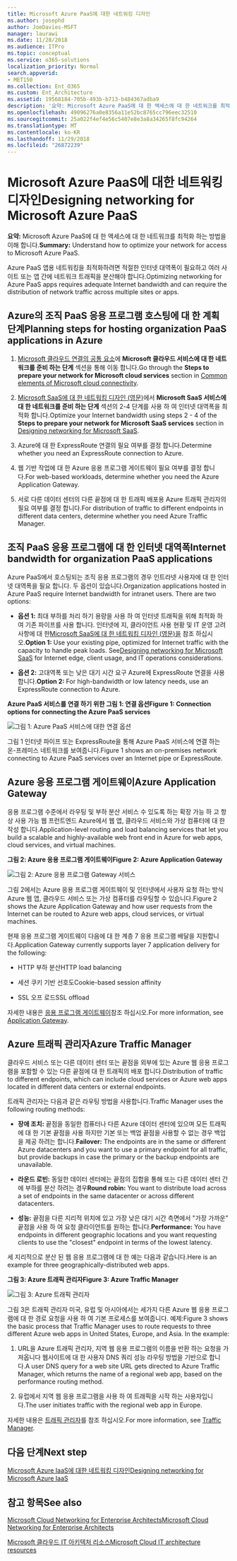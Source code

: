 ```yaml
---
title: Microsoft Azure PaaS에 대한 네트워킹 디자인
ms.author: josephd
author: JoeDavies-MSFT
manager: laurawi
ms.date: 11/28/2018
ms.audience: ITPro
ms.topic: conceptual
ms.service: o365-solutions
localization_priority: Normal
search.appverid:
- MET150
ms.collection: Ent_O365
ms.custom: Ent_Architecture
ms.assetid: 19568184-705b-493b-b713-b484367adba9
description: '요약: Microsoft Azure PaaS에 대 한 액세스에 대 한 네트워크를 최적화 하는 방법을 이해 합니다.'
ms.openlocfilehash: 49096276a0e8356a11e52bc8765cc796eec32510
ms.sourcegitcommit: 25a022f4ef4e56c5407e8e3a8a34265f8fc94264
ms.translationtype: MT
ms.contentlocale: ko-KR
ms.lasthandoff: 11/29/2018
ms.locfileid: "26872239"
---
```

# <a name="designing-networking-for-microsoft-azure-paas"></a><span data-ttu-id="33fb0-103">Microsoft Azure PaaS에 대한 네트워킹 디자인</span><span class="sxs-lookup"><span data-stu-id="33fb0-103">Designing networking for Microsoft Azure PaaS</span></span>

 <span data-ttu-id="33fb0-104">**요약:** Microsoft Azure PaaS에 대 한 액세스에 대 한 네트워크를 최적화 하는 방법을 이해 합니다.</span><span class="sxs-lookup"><span data-stu-id="33fb0-104">**Summary:** Understand how to optimize your network for access to Microsoft Azure PaaS.</span></span>
  
<span data-ttu-id="33fb0-105">Azure PaaS 앱용 네트워킹을 최적화하려면 적절한 인터넷 대역폭이 필요하고 여러 사이트 또는 앱 간에 네트워크 트래픽을 분산해야 합니다.</span><span class="sxs-lookup"><span data-stu-id="33fb0-105">Optimizing networking for Azure PaaS apps requires adequate Internet bandwidth and can require the distribution of network traffic across multiple sites or apps.</span></span>
  
## <a name="planning-steps-for-hosting-organization-paas-applications-in-azure"></a><span data-ttu-id="33fb0-106">Azure의 조직 PaaS 응용 프로그램 호스팅에 대 한 계획 단계</span><span class="sxs-lookup"><span data-stu-id="33fb0-106">Planning steps for hosting organization PaaS applications in Azure</span></span>

1. <span data-ttu-id="33fb0-107">[Microsoft 클라우드 연결의 공통 요소](common-elements-of-microsoft-cloud-connectivity.md)에 **Microsoft 클라우드 서비스에 대 한 네트워크를 준비 하는 단계** 섹션을 통해 이동 합니다.</span><span class="sxs-lookup"><span data-stu-id="33fb0-107">Go through the **Steps to prepare your network for Microsoft cloud services** section in [Common elements of Microsoft cloud connectivity](common-elements-of-microsoft-cloud-connectivity.md).</span></span>
    
2. <span data-ttu-id="33fb0-108">[Microsoft SaaS에 대 한 네트워킹 디자인 (영문)](designing-networking-for-microsoft-saas.md)에서 **Microsoft SaaS 서비스에 대 한 네트워크를 준비 하는 단계** 섹션의 2-4 단계를 사용 하 여 인터넷 대역폭을 최적화 합니다.</span><span class="sxs-lookup"><span data-stu-id="33fb0-108">Optimize your Internet bandwidth using steps 2 - 4 of the **Steps to prepare your network for Microsoft SaaS services** section in [Designing networking for Microsoft SaaS](designing-networking-for-microsoft-saas.md).</span></span>
    
3. <span data-ttu-id="33fb0-109">Azure에 대 한 ExpressRoute 연결의 필요 여부를 결정 합니다.</span><span class="sxs-lookup"><span data-stu-id="33fb0-109">Determine whether you need an ExpressRoute connection to Azure.</span></span>
    
4. <span data-ttu-id="33fb0-110">웹 기반 작업에 대 한 Azure 응용 프로그램 게이트웨이 필요 여부를 결정 합니다.</span><span class="sxs-lookup"><span data-stu-id="33fb0-110">For web-based workloads, determine whether you need the Azure Application Gateway.</span></span>
    
5. <span data-ttu-id="33fb0-111">서로 다른 데이터 센터의 다른 끝점에 대 한 트래픽 배포용 Azure 트래픽 관리자의 필요 여부를 결정 합니다.</span><span class="sxs-lookup"><span data-stu-id="33fb0-111">For distribution of traffic to different endpoints in different data centers, determine whether you need Azure Traffic Manager.</span></span>
    
## <a name="internet-bandwidth-for-organization-paas-applications"></a><span data-ttu-id="33fb0-112">조직 PaaS 응용 프로그램에 대 한 인터넷 대역폭</span><span class="sxs-lookup"><span data-stu-id="33fb0-112">Internet bandwidth for organization PaaS applications</span></span>

<span data-ttu-id="33fb0-p101">Azure PaaS에서 호스팅되는 조직 응용 프로그램의 경우 인트라넷 사용자에 대 한 인터넷 대역폭을 필요 합니다. 두 옵션이 있습니다.</span><span class="sxs-lookup"><span data-stu-id="33fb0-p101">Organization applications hosted in Azure PaaS require Internet bandwidth for intranet users. There are two options:</span></span>
  
- <span data-ttu-id="33fb0-p102">**옵션 1:** 최대 부하를 처리 하기 용량을 사용 하 여 인터넷 트래픽을 위해 최적화 하 여 기존 파이프를 사용 합니다. 인터넷에 지, 클라이언트 사용 현황 및 IT 운영 고려 사항에 대 한[Microsoft SaaS에 대 한 네트워킹 디자인 (영문)을](designing-networking-for-microsoft-saas.md) 참조 하십시오.</span><span class="sxs-lookup"><span data-stu-id="33fb0-p102">**Option 1:** Use your existing pipe, optimized for Internet traffic with the capacity to handle peak loads. See[Designing networking for Microsoft SaaS](designing-networking-for-microsoft-saas.md) for Internet edge, client usage, and IT operations considerations.</span></span>
    
- <span data-ttu-id="33fb0-117">**옵션 2:** 고대역폭 또는 낮은 대기 시간 요구 Azure에 ExpressRoute 연결을 사용 합니다.</span><span class="sxs-lookup"><span data-stu-id="33fb0-117">**Option 2:** For high-bandwidth or low latency needs, use an ExpressRoute connection to Azure.</span></span>
    
<span data-ttu-id="33fb0-118">**Azure PaaS 서비스를 연결 하기 위한 그림 1: 연결 옵션**</span><span class="sxs-lookup"><span data-stu-id="33fb0-118">**Figure 1: Connection options for connecting the Azure PaaS services**</span></span>

![그림 1: Azure PaaS 서비스에 대한 연결 옵션](media/Network-Poster/PaaS1.png)
  
<span data-ttu-id="33fb0-120">그림 1 인터넷 파이프 또는 ExpressRoute을 통해 Azure PaaS 서비스에 연결 하는 온-프레미스 네트워크를 보여줍니다.</span><span class="sxs-lookup"><span data-stu-id="33fb0-120">Figure 1 shows an on-premises network connecting to Azure PaaS services over an Internet pipe or ExpressRoute.</span></span>
  
## <a name="azure-application-gateway"></a><span data-ttu-id="33fb0-121">Azure 응용 프로그램 게이트웨이</span><span class="sxs-lookup"><span data-stu-id="33fb0-121">Azure Application Gateway</span></span>

<span data-ttu-id="33fb0-122">응용 프로그램 수준에서 라우팅 및 부하 분산 서비스 수 있도록 하는 확장 가능 하 고 항상 사용 가능 웹 프런트엔드 Azure에서 웹 앱, 클라우드 서비스와 가상 컴퓨터에 대 한 작성 합니다.</span><span class="sxs-lookup"><span data-stu-id="33fb0-122">Application-level routing and load balancing services that let you build a scalable and highly-available web front end in Azure for web apps, cloud services, and virtual machines.</span></span> 
  
<span data-ttu-id="33fb0-123">**그림 2: Azure 응용 프로그램 게이트웨이**</span><span class="sxs-lookup"><span data-stu-id="33fb0-123">**Figure 2: Azure Application Gateway**</span></span>

![그림 2: Azure 응용 프로그램 Gateway 서비스](media/Network-Poster/PaaS2.png)
  
<span data-ttu-id="33fb0-125">그림 2에서는 Azure 응용 프로그램 게이트웨이 및 인터넷에서 사용자 요청 하는 방식 Azure 웹 앱, 클라우드 서비스 또는 가상 컴퓨터를 라우팅할 수 있습니다.</span><span class="sxs-lookup"><span data-stu-id="33fb0-125">Figure 2 shows the Azure Application Gateway and how user requests from the Internet can be routed to Azure web apps, cloud services, or virtual machines.</span></span>
  
<span data-ttu-id="33fb0-126">현재 응용 프로그램 게이트웨이 다음에 대 한 계층 7 응용 프로그램 배달을 지원합니다.</span><span class="sxs-lookup"><span data-stu-id="33fb0-126">Application Gateway currently supports layer 7 application delivery for the following:</span></span>
  
- <span data-ttu-id="33fb0-127">HTTP 부하 분산</span><span class="sxs-lookup"><span data-stu-id="33fb0-127">HTTP load balancing</span></span>
    
- <span data-ttu-id="33fb0-128">세션 쿠키 기반 선호도</span><span class="sxs-lookup"><span data-stu-id="33fb0-128">Cookie-based session affinity</span></span>
    
- <span data-ttu-id="33fb0-129">SSL 오프 로드</span><span class="sxs-lookup"><span data-stu-id="33fb0-129">SSL offload</span></span>
    
<span data-ttu-id="33fb0-130">자세한 내용은 [응용 프로그램 게이트웨이](https://docs.microsoft.com/azure/application-gateway/application-gateway-introduction)참조 하십시오.</span><span class="sxs-lookup"><span data-stu-id="33fb0-130">For more information, see [Application Gateway](https://docs.microsoft.com/azure/application-gateway/application-gateway-introduction).</span></span>
  
## <a name="azure-traffic-manager"></a><span data-ttu-id="33fb0-131">Azure 트래픽 관리자</span><span class="sxs-lookup"><span data-stu-id="33fb0-131">Azure Traffic Manager</span></span>

<span data-ttu-id="33fb0-132">클라우드 서비스 또는 다른 데이터 센터 또는 끝점을 외부에 있는 Azure 웹 응용 프로그램을 포함할 수 있는 다른 끝점에 대 한 트래픽의 배포 합니다.</span><span class="sxs-lookup"><span data-stu-id="33fb0-132">Distribution of traffic to different endpoints, which can include cloud services or Azure web apps located in different data centers or external endpoints.</span></span>
  
<span data-ttu-id="33fb0-133">트래픽 관리자는 다음과 같은 라우팅 방법을 사용합니다.</span><span class="sxs-lookup"><span data-stu-id="33fb0-133">Traffic Manager uses the following routing methods:</span></span>
  
- <span data-ttu-id="33fb0-134">**장애 조치:** 끝점을 동일한 컴퓨터나 다른 Azure 데이터 센터에 있으며 모든 트래픽에 대 한 기본 끝점을 사용 하지만 기본 또는 백업 끝점을 사용할 수 없는 경우 백업을 제공 하려는 합니다.</span><span class="sxs-lookup"><span data-stu-id="33fb0-134">**Failover:** The endpoints are in the same or different Azure datacenters and you want to use a primary endpoint for all traffic, but provide backups in case the primary or the backup endpoints are unavailable.</span></span>
    
- <span data-ttu-id="33fb0-135">**라운드 로빈:** 동일한 데이터 센터에는 끝점의 집합을 통해 또는 다른 데이터 센터 간에 부하를 분산 하려는 경우</span><span class="sxs-lookup"><span data-stu-id="33fb0-135">**Round robin:** You want to distribute load across a set of endpoints in the same datacenter or across different datacenters.</span></span>
    
- <span data-ttu-id="33fb0-136">**성능:** 끝점을 다른 지리적 위치에 있고 가장 낮은 대기 시간 측면에서 "가장 가까운" 끝점을 사용 하 여 요청 클라이언트를 원하는 합니다.</span><span class="sxs-lookup"><span data-stu-id="33fb0-136">**Performance:** You have endpoints in different geographic locations and you want requesting clients to use the "closest" endpoint in terms of the lowest latency.</span></span>
    
<span data-ttu-id="33fb0-137">세 지리적으로 분산 된 웹 응용 프로그램에 대 한 예는 다음과 같습니다.</span><span class="sxs-lookup"><span data-stu-id="33fb0-137">Here is an example for three geographically-distributed web apps.</span></span>
  
<span data-ttu-id="33fb0-138">**그림 3: Azure 트래픽 관리자**</span><span class="sxs-lookup"><span data-stu-id="33fb0-138">**Figure 3: Azure Traffic Manager**</span></span>

![그림 3: Azure 트래픽 관리자](media/Network-Poster/PaaS3.png)
  
<span data-ttu-id="33fb0-p103">그림 3은 트래픽 관리자 미국, 유럽 및 아시아에서는 세가지 다른 Azure 웹 응용 프로그램에 대 한 경로 요청을 사용 하 여 기본 프로세스를 보여줍니다. 예제:</span><span class="sxs-lookup"><span data-stu-id="33fb0-p103">Figure 3 shows the basic process that Traffic Manager uses to route requests to three different Azure web apps in United States, Europe, and Asia. In the example:</span></span>
  
1. <span data-ttu-id="33fb0-142">URL을 Azure 트래픽 관리자, 지역 웹 응용 프로그램의 이름을 반환 하는 요청을 가져옵니다 웹사이트에 대 한 사용자 DNS 쿼리 성능 라우팅 방법을 기반으로 합니다.</span><span class="sxs-lookup"><span data-stu-id="33fb0-142">A user DNS query for a web site URL gets directed to Azure Traffic Manager, which returns the name of a regional web app, based on the performance routing method.</span></span>
    
2. <span data-ttu-id="33fb0-143">유럽에서 지역 웹 응용 프로그램을 사용 하 여 트래픽을 시작 하는 사용자입니다.</span><span class="sxs-lookup"><span data-stu-id="33fb0-143">The user initiates traffic with the regional web app in Europe.</span></span>
    
<span data-ttu-id="33fb0-144">자세한 내용은 [트래픽 관리자](https://docs.microsoft.com/azure/traffic-manager/traffic-manager-overview)를 참조 하십시오.</span><span class="sxs-lookup"><span data-stu-id="33fb0-144">For more information, see [Traffic Manager](https://docs.microsoft.com/azure/traffic-manager/traffic-manager-overview).</span></span>

## <a name="next-step"></a><span data-ttu-id="33fb0-145">다음 단계</span><span class="sxs-lookup"><span data-stu-id="33fb0-145">Next step</span></span>

[<span data-ttu-id="33fb0-146">Microsoft Azure IaaS에 대한 네트워킹 디자인</span><span class="sxs-lookup"><span data-stu-id="33fb0-146">Designing networking for Microsoft Azure IaaS</span></span>](designing-networking-for-microsoft-azure-iaas.md)
 
## <a name="see-also"></a><span data-ttu-id="33fb0-147">참고 항목</span><span class="sxs-lookup"><span data-stu-id="33fb0-147">See also</span></span>

[<span data-ttu-id="33fb0-148">Microsoft Cloud Networking for Enterprise Architects</span><span class="sxs-lookup"><span data-stu-id="33fb0-148">Microsoft Cloud Networking for Enterprise Architects</span></span>](microsoft-cloud-networking-for-enterprise-architects.md)
  
[<span data-ttu-id="33fb0-149">Microsoft 클라우드 IT 아키텍처 리소스</span><span class="sxs-lookup"><span data-stu-id="33fb0-149">Microsoft Cloud IT architecture resources</span></span>](microsoft-cloud-it-architecture-resources.md)


